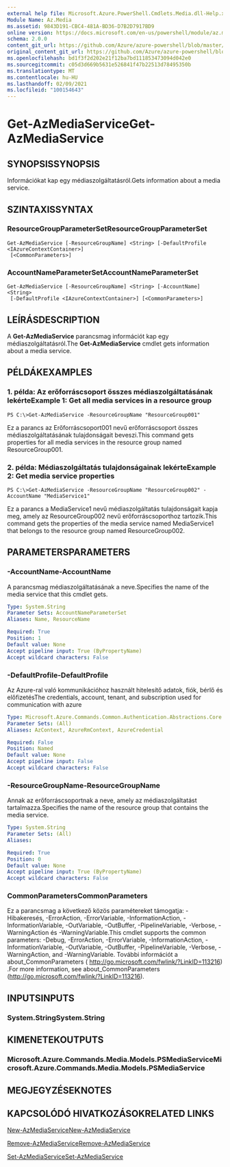 ```yaml
---
external help file: Microsoft.Azure.PowerShell.Cmdlets.Media.dll-Help.xml
Module Name: Az.Media
ms.assetid: 9843D191-CBC4-481A-BD36-D7B2D7917BD9
online version: https://docs.microsoft.com/en-us/powershell/module/az.media/get-azmediaservice
schema: 2.0.0
content_git_url: https://github.com/Azure/azure-powershell/blob/master/src/Media/Media/help/Get-AzMediaService.md
original_content_git_url: https://github.com/Azure/azure-powershell/blob/master/src/Media/Media/help/Get-AzMediaService.md
ms.openlocfilehash: bd1f3f2d202e21f12ba7bd111853473094d042e0
ms.sourcegitcommit: c05d3d669b5631e526841f47b22513d78495350b
ms.translationtype: MT
ms.contentlocale: hu-HU
ms.lasthandoff: 02/09/2021
ms.locfileid: "100154643"
---
```

# <span data-ttu-id="0ebe7-101">Get-AzMediaService</span><span class="sxs-lookup"><span data-stu-id="0ebe7-101">Get-AzMediaService</span></span>

## <span data-ttu-id="0ebe7-102">SYNOPSIS</span><span class="sxs-lookup"><span data-stu-id="0ebe7-102">SYNOPSIS</span></span>
<span data-ttu-id="0ebe7-103">Információkat kap egy médiaszolgáltatásról.</span><span class="sxs-lookup"><span data-stu-id="0ebe7-103">Gets information about a media service.</span></span>

## <span data-ttu-id="0ebe7-104">SZINTAXIS</span><span class="sxs-lookup"><span data-stu-id="0ebe7-104">SYNTAX</span></span>

### <span data-ttu-id="0ebe7-105">ResourceGroupParameterSet</span><span class="sxs-lookup"><span data-stu-id="0ebe7-105">ResourceGroupParameterSet</span></span>
```
Get-AzMediaService [-ResourceGroupName] <String> [-DefaultProfile <IAzureContextContainer>]
 [<CommonParameters>]
```

### <span data-ttu-id="0ebe7-106">AccountNameParameterSet</span><span class="sxs-lookup"><span data-stu-id="0ebe7-106">AccountNameParameterSet</span></span>
```
Get-AzMediaService [-ResourceGroupName] <String> [-AccountName] <String>
 [-DefaultProfile <IAzureContextContainer>] [<CommonParameters>]
```

## <span data-ttu-id="0ebe7-107">LEÍRÁS</span><span class="sxs-lookup"><span data-stu-id="0ebe7-107">DESCRIPTION</span></span>
<span data-ttu-id="0ebe7-108">A **Get-AzMediaService** parancsmag információt kap egy médiaszolgáltatásról.</span><span class="sxs-lookup"><span data-stu-id="0ebe7-108">The **Get-AzMediaService** cmdlet gets information about a media service.</span></span>

## <span data-ttu-id="0ebe7-109">PÉLDÁK</span><span class="sxs-lookup"><span data-stu-id="0ebe7-109">EXAMPLES</span></span>

### <span data-ttu-id="0ebe7-110">1. példa: Az erőforráscsoport összes médiaszolgáltatásának lekérte</span><span class="sxs-lookup"><span data-stu-id="0ebe7-110">Example 1: Get all media services in a resource group</span></span>
```
PS C:\>Get-AzMediaService -ResourceGroupName "ResourceGroup001"
```

<span data-ttu-id="0ebe7-111">Ez a parancs az Erőforráscsoport001 nevű erőforráscsoport összes médiaszolgáltatásának tulajdonságait beveszi.</span><span class="sxs-lookup"><span data-stu-id="0ebe7-111">This command gets properties for all media services in the resource group named ResourceGroup001.</span></span>

### <span data-ttu-id="0ebe7-112">2. példa: Médiaszolgáltatás tulajdonságainak lekérte</span><span class="sxs-lookup"><span data-stu-id="0ebe7-112">Example 2: Get media service properties</span></span>
```
PS C:\>Get-AzMediaService -ResourceGroupName "ResourceGroup002" -AccountName "MediaService1"
```

<span data-ttu-id="0ebe7-113">Ez a parancs a MediaService1 nevű médiaszolgáltatás tulajdonságait kapja meg, amely az ResourceGroup002 nevű erőforráscsoporthoz tartozik.</span><span class="sxs-lookup"><span data-stu-id="0ebe7-113">This command gets the properties of the media service named MediaService1 that belongs to the resource group named ResourceGroup002.</span></span>

## <span data-ttu-id="0ebe7-114">PARAMETERS</span><span class="sxs-lookup"><span data-stu-id="0ebe7-114">PARAMETERS</span></span>

### <span data-ttu-id="0ebe7-115">-AccountName</span><span class="sxs-lookup"><span data-stu-id="0ebe7-115">-AccountName</span></span>
<span data-ttu-id="0ebe7-116">A parancsmag médiaszolgáltatásának a neve.</span><span class="sxs-lookup"><span data-stu-id="0ebe7-116">Specifies the name of the media service that this cmdlet gets.</span></span>

```yaml
Type: System.String
Parameter Sets: AccountNameParameterSet
Aliases: Name, ResourceName

Required: True
Position: 1
Default value: None
Accept pipeline input: True (ByPropertyName)
Accept wildcard characters: False
```

### <span data-ttu-id="0ebe7-117">-DefaultProfile</span><span class="sxs-lookup"><span data-stu-id="0ebe7-117">-DefaultProfile</span></span>
<span data-ttu-id="0ebe7-118">Az Azure-ral való kommunikációhoz használt hitelesítő adatok, fiók, bérlő és előfizetés</span><span class="sxs-lookup"><span data-stu-id="0ebe7-118">The credentials, account, tenant, and subscription used for communication with azure</span></span>

```yaml
Type: Microsoft.Azure.Commands.Common.Authentication.Abstractions.Core.IAzureContextContainer
Parameter Sets: (All)
Aliases: AzContext, AzureRmContext, AzureCredential

Required: False
Position: Named
Default value: None
Accept pipeline input: False
Accept wildcard characters: False
```

### <span data-ttu-id="0ebe7-119">-ResourceGroupName</span><span class="sxs-lookup"><span data-stu-id="0ebe7-119">-ResourceGroupName</span></span>
<span data-ttu-id="0ebe7-120">Annak az erőforráscsoportnak a neve, amely az médiaszolgáltatást tartalmazza.</span><span class="sxs-lookup"><span data-stu-id="0ebe7-120">Specifies the name of the resource group that contains the media service.</span></span>

```yaml
Type: System.String
Parameter Sets: (All)
Aliases:

Required: True
Position: 0
Default value: None
Accept pipeline input: True (ByPropertyName)
Accept wildcard characters: False
```

### <span data-ttu-id="0ebe7-121">CommonParameters</span><span class="sxs-lookup"><span data-stu-id="0ebe7-121">CommonParameters</span></span>
<span data-ttu-id="0ebe7-122">Ez a parancsmag a következő közös paramétereket támogatja: -Hibakeresés, -ErrorAction, -ErrorVariable, -InformationAction, -InformationVariable, -OutVariable, -OutBuffer, -PipelineVariable, -Verbose, -WarningAction és -WarningVariable.</span><span class="sxs-lookup"><span data-stu-id="0ebe7-122">This cmdlet supports the common parameters: -Debug, -ErrorAction, -ErrorVariable, -InformationAction, -InformationVariable, -OutVariable, -OutBuffer, -PipelineVariable, -Verbose, -WarningAction, and -WarningVariable.</span></span> <span data-ttu-id="0ebe7-123">További információt a about_CommonParameters ( http://go.microsoft.com/fwlink/?LinkID=113216) .</span><span class="sxs-lookup"><span data-stu-id="0ebe7-123">For more information, see about_CommonParameters (http://go.microsoft.com/fwlink/?LinkID=113216).</span></span>

## <span data-ttu-id="0ebe7-124">INPUTS</span><span class="sxs-lookup"><span data-stu-id="0ebe7-124">INPUTS</span></span>

### <span data-ttu-id="0ebe7-125">System.String</span><span class="sxs-lookup"><span data-stu-id="0ebe7-125">System.String</span></span>

## <span data-ttu-id="0ebe7-126">KIMENETEK</span><span class="sxs-lookup"><span data-stu-id="0ebe7-126">OUTPUTS</span></span>

### <span data-ttu-id="0ebe7-127">Microsoft.Azure.Commands.Media.Models.PSMediaService</span><span class="sxs-lookup"><span data-stu-id="0ebe7-127">Microsoft.Azure.Commands.Media.Models.PSMediaService</span></span>

## <span data-ttu-id="0ebe7-128">MEGJEGYZÉSEK</span><span class="sxs-lookup"><span data-stu-id="0ebe7-128">NOTES</span></span>

## <span data-ttu-id="0ebe7-129">KAPCSOLÓDÓ HIVATKOZÁSOK</span><span class="sxs-lookup"><span data-stu-id="0ebe7-129">RELATED LINKS</span></span>

[<span data-ttu-id="0ebe7-130">New-AzMediaService</span><span class="sxs-lookup"><span data-stu-id="0ebe7-130">New-AzMediaService</span></span>](./New-AzMediaService.md)

[<span data-ttu-id="0ebe7-131">Remove-AzMediaService</span><span class="sxs-lookup"><span data-stu-id="0ebe7-131">Remove-AzMediaService</span></span>](./Remove-AzMediaService.md)

[<span data-ttu-id="0ebe7-132">Set-AzMediaService</span><span class="sxs-lookup"><span data-stu-id="0ebe7-132">Set-AzMediaService</span></span>](./Set-AzMediaService.md)


